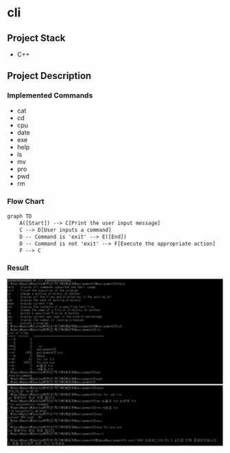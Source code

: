 # cli


## Project Stack

* C++



## Project Description

### Implemented Commands

* cat
* cd
* cpu
* date
* exe
* help
* ls
* mv
* pro
* pwd
* rm



### Flow Chart

```mermaid
graph TD
    A([Start]) --> C[Print the user input message]
    C --> D[User inputs a command]
    D -- Command is 'exit' --> E([End])
    D -- Command is not 'exit' --> F[Execute the appropriate action]
    F --> C
```



### Result

<img src="images/result_1.png">

<img src="images/result_2.png">
